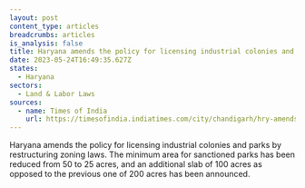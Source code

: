 ```yaml
---
layout: post
content_type: articles
breadcrumbs: articles
is_analysis: false
title: Haryana amends the policy for licensing industrial colonies and parks
date: 2023-05-24T16:49:35.627Z
states:
  - Haryana
sectors:
  - Land & Labor Laws
sources:
  - name: Times of India
    url: https://timesofindia.indiatimes.com/city/chandigarh/hry-amends-policy-for-licensing-indl-colonies/articleshowprint/100390070.cms
---
```

Haryana amends the policy for licensing industrial colonies and parks by restructuring zoning laws. The minimum area for sanctioned parks has been reduced from 50 to 25 acres, and an additional slab of 100 acres as opposed to the previous one of 200 acres has been announced.